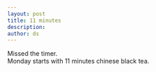 ```yaml
---
layout: post
title: 11 minutes
description:
author: ds
---
```


Missed the timer.  
Monday starts with 11 minutes chinese black tea.

